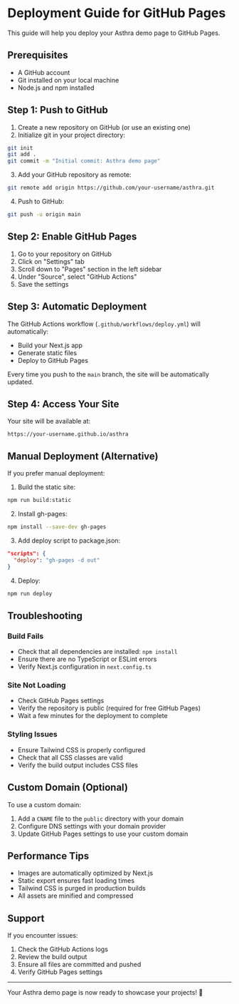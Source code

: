 # Deployment Guide for GitHub Pages

This guide will help you deploy your Asthra demo page to GitHub Pages.

## Prerequisites

- A GitHub account
- Git installed on your local machine
- Node.js and npm installed

## Step 1: Push to GitHub

1. Create a new repository on GitHub (or use an existing one)
2. Initialize git in your project directory:
```bash
git init
git add .
git commit -m "Initial commit: Asthra demo page"
```

3. Add your GitHub repository as remote:
```bash
git remote add origin https://github.com/your-username/asthra.git
```

4. Push to GitHub:
```bash
git push -u origin main
```

## Step 2: Enable GitHub Pages

1. Go to your repository on GitHub
2. Click on "Settings" tab
3. Scroll down to "Pages" section in the left sidebar
4. Under "Source", select "GitHub Actions"
5. Save the settings

## Step 3: Automatic Deployment

The GitHub Actions workflow (`.github/workflows/deploy.yml`) will automatically:
- Build your Next.js app
- Generate static files
- Deploy to GitHub Pages

Every time you push to the `main` branch, the site will be automatically updated.

## Step 4: Access Your Site

Your site will be available at:
```
https://your-username.github.io/asthra
```

## Manual Deployment (Alternative)

If you prefer manual deployment:

1. Build the static site:
```bash
npm run build:static
```

2. Install gh-pages:
```bash
npm install --save-dev gh-pages
```

3. Add deploy script to package.json:
```json
"scripts": {
  "deploy": "gh-pages -d out"
}
```

4. Deploy:
```bash
npm run deploy
```

## Troubleshooting

### Build Fails
- Check that all dependencies are installed: `npm install`
- Ensure there are no TypeScript or ESLint errors
- Verify Next.js configuration in `next.config.ts`

### Site Not Loading
- Check GitHub Pages settings
- Verify the repository is public (required for free GitHub Pages)
- Wait a few minutes for the deployment to complete

### Styling Issues
- Ensure Tailwind CSS is properly configured
- Check that all CSS classes are valid
- Verify the build output includes CSS files

## Custom Domain (Optional)

To use a custom domain:

1. Add a `CNAME` file to the `public` directory with your domain
2. Configure DNS settings with your domain provider
3. Update GitHub Pages settings to use your custom domain

## Performance Tips

- Images are automatically optimized by Next.js
- Static export ensures fast loading times
- Tailwind CSS is purged in production builds
- All assets are minified and compressed

## Support

If you encounter issues:
1. Check the GitHub Actions logs
2. Review the build output
3. Ensure all files are committed and pushed
4. Verify GitHub Pages settings

---

Your Asthra demo page is now ready to showcase your projects! 🚀
